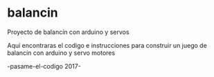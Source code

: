 # balancin
Proyecto de balancín con arduino y servos

Aquí encontraras el codigo e instrucciones para construir un juego de balancín con arduino y servo motores


-pasame-el-codigo 2017-
